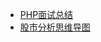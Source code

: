 
* [PHP面试总结](http://www.cnblogs.com/zyf-zhaoyafei/p/4828358.html)
* [股市分析思维导图](http://www.php230.com/weixinnews/90437.html)
